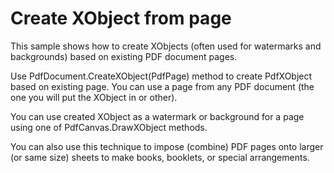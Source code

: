 # Create XObject from page
This sample shows how to create XObjects (often used for watermarks and backgrounds) based on existing PDF document pages.

Use PdfDocument.CreateXObject(PdfPage) method to create PdfXObject based on existing page. You can use a page from any PDF document (the one you will put the XObject in or other).

You can use created XObject as a watermark or background for a page using one of PdfCanvas.DrawXObject methods.

You can also use this technique to impose (combine) PDF pages onto larger (or same size) sheets to make books, booklets, or special arrangements. 